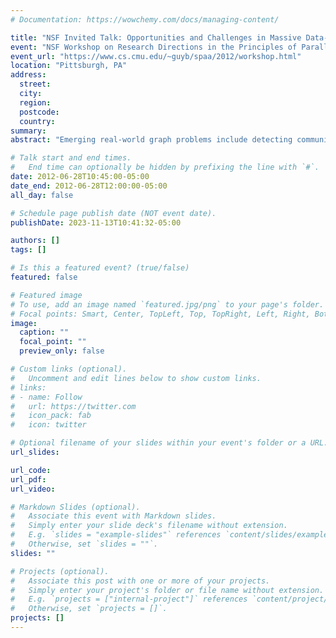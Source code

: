 ```yaml
---
# Documentation: https://wowchemy.com/docs/managing-content/

title: "NSF Invited Talk: Opportunities and Challenges in Massive Data-Intensive Computing"
event: "NSF Workshop on Research Directions in the Principles of Parallel Computation"
event_url: "https://www.cs.cmu.edu/~guyb/spaa/2012/workshop.html"
location: "Pittsburgh, PA"
address:
  street:
  city:
  region:
  postcode:
  country:
summary:
abstract: "Emerging real-world graph problems include detecting community structure in large social networks, improving the resilience of the electric power grid, and detecting and preventing disease in human populations. Unlike traditional applications in computational science and engineering, solving these problems at scale often raises new challenges because of sparsity and the lack of locality in the data, the need for additional research on scalable algorithms and development of frameworks for solving these problems on high performance computers, and the need for improved models that also capture the noise and bias inherent in the torrential data streams. In this talk, the speaker will discuss the opportunities and challenges in massive data-intensive computing for applications in computational biology, genomics, and security."

# Talk start and end times.
#   End time can optionally be hidden by prefixing the line with `#`.
date: 2012-06-28T10:45:00-05:00
date_end: 2012-06-28T12:00:00-05:00
all_day: false

# Schedule page publish date (NOT event date).
publishDate: 2023-11-13T10:41:32-05:00

authors: []
tags: []

# Is this a featured event? (true/false)
featured: false

# Featured image
# To use, add an image named `featured.jpg/png` to your page's folder. 
# Focal points: Smart, Center, TopLeft, Top, TopRight, Left, Right, BottomLeft, Bottom, BottomRight.
image:
  caption: ""
  focal_point: ""
  preview_only: false

# Custom links (optional).
#   Uncomment and edit lines below to show custom links.
# links:
# - name: Follow
#   url: https://twitter.com
#   icon_pack: fab
#   icon: twitter

# Optional filename of your slides within your event's folder or a URL.
url_slides:

url_code:
url_pdf:
url_video:

# Markdown Slides (optional).
#   Associate this event with Markdown slides.
#   Simply enter your slide deck's filename without extension.
#   E.g. `slides = "example-slides"` references `content/slides/example-slides.md`.
#   Otherwise, set `slides = ""`.
slides: ""

# Projects (optional).
#   Associate this post with one or more of your projects.
#   Simply enter your project's folder or file name without extension.
#   E.g. `projects = ["internal-project"]` references `content/project/deep-learning/index.md`.
#   Otherwise, set `projects = []`.
projects: []
---
```

